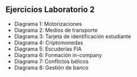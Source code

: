 ## Ejercicios Laboratorio 2
* Diagrama 1: Motorizaciones
* Diagrama 2: Medios de transporte
* Diagrama 3: Tarjeta de identificación estudiante
* Diagrama 4: Criptomonedas
* Diagrama 5: Escuderías FIA
* Diagrama 6: Formación in-company
* Diagrama 7: Conflictos bélicos
* Diagrama 8: Gestión de banco
